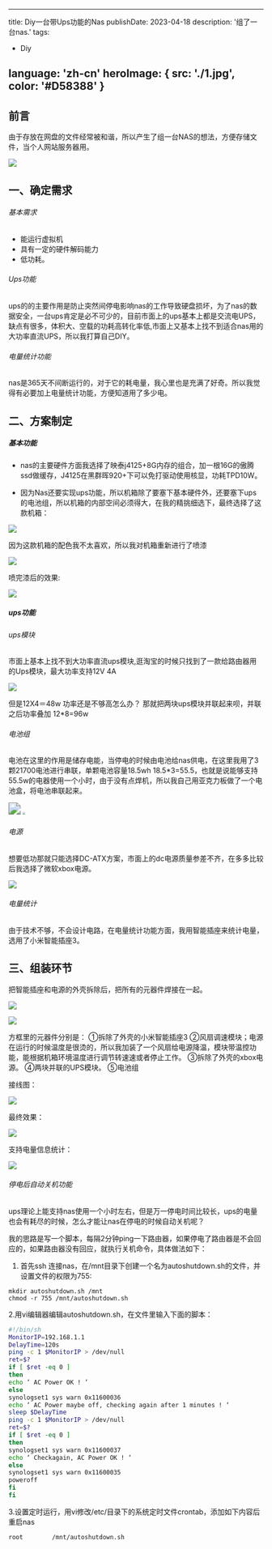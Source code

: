 
---
title: Diy一台带Ups功能的Nas
publishDate: 2023-04-18
description: '组了一台nas.'
tags:
  - Diy

language: 'zh-cn'
heroImage: { src: './1.jpg', color: '#D58388' }
---


## 前言

​	由于存放在网盘的文件经常被和谐，所以产生了组一台NAS的想法，方便存储文件，当个人网站服务器用。

![](http://img.msx.ink/mmexport1703416360445.jpg)

## 一、确定需求

###### 基本需求

- 能运行虚拟机
- 具有一定的硬件解码能力
- 低功耗。

###### Ups功能

​	ups的的主要作用是防止突然间停电影响nas的工作导致硬盘损坏，为了nas的数据安全，一台ups肯定是必不可少的，目前市面上的ups基本上都是交流电UPS，缺点有很多，体积大、空载的功耗高转化率低,市面上又基本上找不到适合nas用的大功率直流UPS，所以我打算自己DIY。

###### 电量统计功能

​	nas是365天不间断运行的，对于它的耗电量，我心里也是充满了好奇。所以我觉得有必要加上电量统计功能，方便知道用了多少电。

## 二、方案制定

##### 基本功能

- nas的主要硬件方面我选择了映泰j4125+8G内存的组合，加一根16G的傲腾ssd做缓存，J4125在黑群晖920+下可以免打驱动使用核显，功耗TPD10W。

-  因为Nas还要实现ups功能，所以机箱除了要塞下基本硬件外，还要塞下ups的电池组，所以机箱的内部空间必须得大，在我的精挑细选下，最终选择了这款机箱：

  ![](http://img.msx.ink/mmexport1703417129065.jpg)

因为这款机箱的配色我不太喜欢，所以我对机箱重新进行了喷漆

![](http://img.msx.ink/mmexport1703417275972.jpg)

喷完漆后的效果:

![](http://img.msx.ink/mmexport1703417401347.jpg)

##### ups功能

###### ups模块

​	市面上基本上找不到大功率直流ups模块,逛淘宝的时候只找到了一款给路由器用的Ups模块，最大功率支持12V 4A

![](http://img.msx.ink/mmexport1703417513487.png)

但是12X4＝48w 功率还是不够高怎么办？
那就把两块ups模块并联起来呗，并联之后功率叠加 12*8=96w

###### 电池组

​	 电池在这里的作用是储存电能，当停电的时候由电池给nas供电，在这里我用了3颗21700电池进行串联，单颗电池容量18.5wh 18.5*3=55.5，也就是说能够支持55.5w的电器使用一个小时，由于没有点焊机，所以我自己用亚克力板做了一个电池盒，将电池串联起来。

<img src="http://img.msx.ink/mmexport1703417774783.jpg" style="zoom:150%;" />

<img src="http://img.msx.ink/mmexport1703417789896.jpg" style="zoom:33%;" />

###### 电源

  想要低功那就只能选择DC-ATX方案，市面上的dc电源质量参差不齐，在多多比较后我选择了微软xbox电源。

![](http://img.msx.ink/mmexport1703418073406.jpg)

###### 电量统计

​	由于技术不够，不会设计电路，在电量统计功能方面，我用智能插座来统计电量，选用了小米智能插座3。



## 三、组装环节

把智能插座和电源的外壳拆除后，把所有的元器件焊接在一起。

![](http://img.msx.ink/mmexport1703418529291.jpg)

![](http://img.msx.ink/mmexport1703418535703.jpg)

方框里的元器件分别是：
①拆除了外壳的小米智能插座3
②风扇调速模块；电源在运行的时候温度是很烫的，所以我加装了一个风扇给电源降温，模块带温控功能，能根据机箱环境温度进行调节转速速或者停止工作。
③拆除了外壳的xbox电源。
④两块并联的UPS模块。
⑤电池组

接线图：

![](http://img.msx.ink/mmexport1703419110533.png)

最终效果：

![](http://img.msx.ink/mmexport1703417401347.jpg)

支持电量信息统计：

![](http://img.msx.ink/mmexport1703419206636.jpg)

###### 停电后自动关机功能

​	ups理论上能支持nas使用一个小时左右，但是万一停电时间比较长，ups的电量也会有耗尽的时候，怎么才能让nas在停电的时候自动关机呢？

​	我的思路是写一个脚本，每隔2分钟ping一下路由器，如果停电了路由器是不会回应的，如果路由器没有回应，就执行关机命令，具体做法如下：

1. 首先ssh 连接nas，在/mnt目录下创建一个名为autoshutdown.sh的文件，并设置文件的权限为755:

```
mkdir autoshutdown.sh /mnt
chmod -r 755 /mnt/autoshutdown.sh
```

   2.用vi编辑器编辑autoshutdown.sh，在文件里输入下面的脚本：

```bash
#!/bin/sh
MonitorIP=192.168.1.1
DelayTime=120s
ping -c 1 $MonitorIP > /dev/null
ret=$?
if [ $ret -eq 0 ]
then
echo ‘ AC Power OK ! ‘
else
synologset1 sys warn 0x11600036
echo ‘ AC Power maybe off, checking again after 1 minutes ! ‘
sleep $DelayTime
ping -c 1 $MonitorIP > /dev/null
ret=$?
if [ $ret -eq 0 ]
then
synologset1 sys warn 0x11600037
echo ‘ Checkagain, AC Power OK ! ‘
else
synologset1 sys warn 0x11600035
poweroff
fi
fi
```

   3.设置定时运行，用vi修改/etc/目录下的系统定时文件crontab，添加如下内容后重启nas

```
root        /mnt/autoshutdown.sh

```

